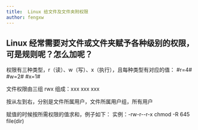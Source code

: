 ```yaml
---
title:  Linux 给文件及文件夹附权限
author: fengxw
---
```


Linux 经常需要对文件或文件夹赋予各种级别的权限，可是规则呢？怎么加呢？
---

权限有三种类型，r（读）、w（写）、x（执行），且每种类型有对应的值：
#r=4#
#w=2#
#x=1#

文件权限由三组 rwx 组成：xxx xxx xxx

按从左到右，分别是文件所属用户，文件所属用户组，所有用户

赋值的时候按所需权限的值求和，例子如下：
实例：-rw-r--r-x   chmod -R 645  file(dir)
